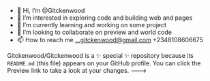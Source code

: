 - 👋 Hi, I’m @Gitckenwood
- 👀 I’m interested in exploring code and building web and pages 
- 🌱 I’m currently learning and working on some project
- 💞️ I’m looking to collaborate on preview and world code
- 📫 How to reach me ...gitckenwood@gmail.com
+2348108606675

Gitckenwood/Gitckenwood is a ✨ special ✨ repository because its `README.md` (this file) appears on your GitHub profile.
You can click the Preview link to take a look at your changes.
--->
